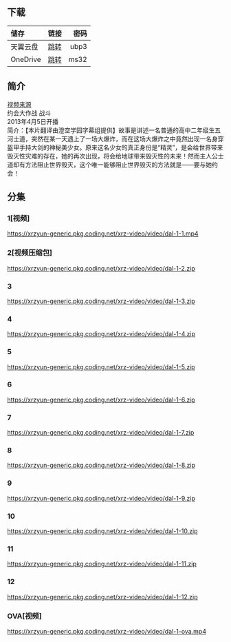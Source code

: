 ## 下载

储存 | 链接 | 密码
:----------- | :-----------: | -----------:
 天翼云盘        |     [跳转](https://cloud.189.cn/t/mQnQJrmYrAvu)    |       ubp3
 OneDrive        |     [跳转](https://xrzcloud-my.sharepoint.com/:f:/g/personal/xrz_xrzyun_ml/EoulvK-9p_NDkvK4P8PY6_0BwOMBCi82Shw-J-SGkOPzdg?e=0wrLwM)    |       ms32

## 简介
[视频来源](https://www.bilibili.com/bangumi/media/md4188/)  
约会大作战 战斗  
2013年4月5日开播  
简介：【本片翻译由澄空学园字幕组提供】故事是讲述一名普通的高中二年级生五河士道，突然在某一天遇上了一场大爆炸，而在这场大爆炸之中竟然出现一名身穿盔甲手持大剑的神秘美少女。原来这名少女的真正身份是“精灵”，是会给世界带来毁灭性灾难的存在，她的再次出现，将会给地球带来毁灭性的未来！然而主人公士道却有方法阻止世界毁灭，这个唯一能够阻止世界毁灭的方法就是——要与她约会！  
## 分集
### 1[视频]
https://xrzyun-generic.pkg.coding.net/xrz-video/video/dal-1-1.mp4
### 2[视频压缩包]
https://xrzyun-generic.pkg.coding.net/xrz-video/video/dal-1-2.zip
### 3
https://xrzyun-generic.pkg.coding.net/xrz-video/video/dal-1-3.zip
### 4
https://xrzyun-generic.pkg.coding.net/xrz-video/video/dal-1-4.zip
### 5
https://xrzyun-generic.pkg.coding.net/xrz-video/video/dal-1-5.zip
### 6
https://xrzyun-generic.pkg.coding.net/xrz-video/video/dal-1-6.zip
### 7
https://xrzyun-generic.pkg.coding.net/xrz-video/video/dal-1-7.zip
### 8
https://xrzyun-generic.pkg.coding.net/xrz-video/video/dal-1-8.zip
### 9
https://xrzyun-generic.pkg.coding.net/xrz-video/video/dal-1-9.zip
### 10
https://xrzyun-generic.pkg.coding.net/xrz-video/video/dal-1-10.zip
### 11
https://xrzyun-generic.pkg.coding.net/xrz-video/video/dal-1-11.zip
### 12
https://xrzyun-generic.pkg.coding.net/xrz-video/video/dal-1-12.zip
### OVA[视频]
https://xrzyun-generic.pkg.coding.net/xrz-video/video/dal-1-ova.mp4